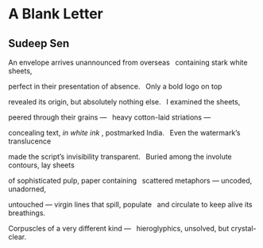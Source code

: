 # A Blank Letter
## Sudeep Sen
An envelope arrives unannounced from overseas
 containing stark white sheets,

perfect in their presentation of absence.
 Only a bold logo on top

revealed its origin, but absolutely nothing else.
 I examined the sheets,

peered through their grains —
 heavy cotton-laid striations —

concealing text, _in white ink_ , postmarked India.
 Even the watermark’s translucence

made the script’s invisibility transparent.
 Buried among the involute contours, lay sheets

of sophisticated pulp, paper containing
 scattered metaphors — uncoded, unadorned,

untouched — virgin lines that spill, populate
 and circulate to keep alive its breathings.

Corpuscles of a very different kind —
 hieroglyphics, unsolved, but crystal-clear.